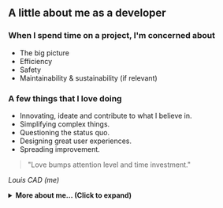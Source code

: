 ## A little about me as a developer

### When I spend time on a project, I'm concerned about

- The big picture
- Efficiency
- Safety
- Maintainability & sustainability (if relevant)

### A few things that I love doing
- Innovating, ideate and contribute to what I believe in.
- Simplifying complex things.
- Questioning the status quo.
- Designing great user experiences.
- Spreading improvement.

> "Love bumps attention level and time investment."

_Louis CAD (me)_

<details>
  <summary><b>More about me… (Click to expand)</b></summary>  

### I'm proficient in
- Writing, editing and reviewing **Kotlin** code
  - API design
  - using stdlib
  - using **coroutines**, structured concurrency, cancellation and Flow
  - making libraries with **quality in mind**
  - Automation with Kotlin **scripts**
  - Separating implementation details from the intention (for less bugs and more maintainability)
- Modern **Android** app and library development
  - Great familiarity with most common Android APIs
  - Extended knowledge and experience in **Bluetooth Low Energy** and its gotchas
  - Enabling secure cross-app communication
- Writing **Gradle** plugins
- Abstracting, and selecting the right dependencies to avoid being locked-in to poor libraries/technologies
- Reading Java code (writing too, but I prefer writing Kotlin since 2016)
- SQLite (especially with the SqlDelight library)

### How to reach me

You can find me on Kotlin's Slack under the same name, and you can reach me on Twitter (DMs open to date).

### My Resume

I now have a Resume (made in Kotlin with Compose for Web), which you can check at [github.com/LouisCAD/ResumeComposition](https://github.com/LouisCAD/ResumeComposition).

### There's more about me

But this README is not set in stone, I'll update it from time to time.

</details>

<!--
TODO: Tell I can help sponsors with API design
TODO: Tell about other thechnologies like Protobuf
-->

<!--
**LouisCAD/LouisCAD** is a ✨ _special_ ✨ repository because its `README.md` (this file) appears on your GitHub profile.

Here are some ideas to get you started:

- 🔭 I’m currently working on ...
- 🌱 I’m currently learning ...
- 👯 I’m looking to collaborate on ...
- 🤔 I’m looking for help with ...
- 💬 Ask me about ...
- 📫 How to reach me: ...
- 😄 Pronouns: ...
- ⚡ Fun fact: ...
-->
